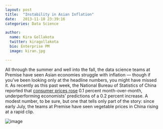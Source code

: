 ```yaml
---
layout: post
title:  "Instability in Asian Inflation"
date:   2013-11-10 23:39:16
categories: Data Science

author:
  name: Kira Gollakota
  twitter: kiragollakota
  bio: Enterprise PM
  image: kiran.jpg

---
```


All through the summer and well into the fall, the data science teams at Premise have seen Asian economies struggle with inflation — though if you’ve been looking only at the headline numbers, you might have missed it. As recently as this past week, the National Bureau of Statistics of China reported that [consumer prices rose](http://www.cnbc.com/id/101184347) 0.1 percent month-over-month, underperforming economists’ predictions of a 0.2 percent increase. A modest number, to be sure, but one that tells only part of the story: since early July, the teams at Premise have seen vegetable prices in China rising at a rapid clip.

![image](inflation1.png)


 